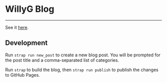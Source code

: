 # WillyG Blog

---

See it [here](http://willyg302.github.io/blog).

## Development

Run `strap run new_post` to create a new blog post. You will be prompted for the post title and a comma-separated list of categories.

Run `strap` to build the blog, then `strap run publish` to publish the changes to GitHub Pages.
